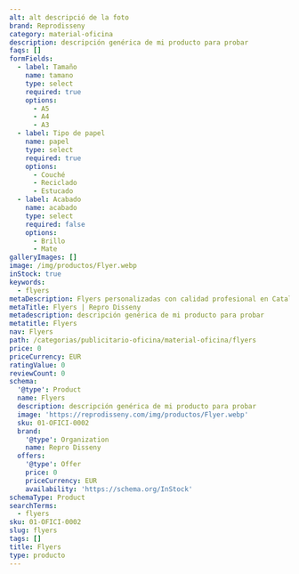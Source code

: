 ```yaml
---
alt: alt descripció de la foto
brand: Reprodisseny
category: material-oficina
description: descripción genérica de mi producto para probar
faqs: []
formFields:
  - label: Tamaño
    name: tamano
    type: select
    required: true
    options:
      - A5
      - A4
      - A3
  - label: Tipo de papel
    name: papel
    type: select
    required: true
    options:
      - Couché
      - Reciclado
      - Estucado
  - label: Acabado
    name: acabado
    type: select
    required: false
    options:
      - Brillo
      - Mate
galleryImages: []
image: /img/productos/Flyer.webp
inStock: true
keywords:
  - flyers
metaDescription: Flyers personalizadas con calidad profesional en Cataluña.
metaTitle: Flyers | Repro Disseny
metadescription: descripción genérica de mi producto para probar
metatitle: Flyers
nav: Flyers
path: /categorias/publicitario-oficina/material-oficina/flyers
price: 0
priceCurrency: EUR
ratingValue: 0
reviewCount: 0
schema:
  '@type': Product
  name: Flyers
  description: descripción genérica de mi producto para probar
  image: 'https://reprodisseny.com/img/productos/Flyer.webp'
  sku: 01-OFICI-0002
  brand:
    '@type': Organization
    name: Repro Disseny
  offers:
    '@type': Offer
    price: 0
    priceCurrency: EUR
    availability: 'https://schema.org/InStock'
schemaType: Product
searchTerms:
  - flyers
sku: 01-OFICI-0002
slug: flyers
tags: []
title: Flyers
type: producto
---
```


